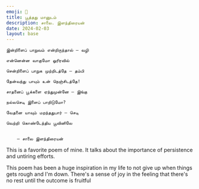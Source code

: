```yaml
---
emoji: 🌹
title: பூத்தது மானுடம்
description: சாலை. இளந்திரையன்
date: 2024-02-03
layout: base
---
```



    இன்றிளைப் பாறுவம் என்றிருந்தால் – வழி
    
    என்னென்ன வாகுமோ ஓரிரவில்
    
    சென்றிளைப் பாறுக முற்றிடத்தே – தம்பி
    
    தேன்வந்து பாயும் உன் நெஞ்சிடத்தே!
    
    சாதனைப் பூக்களை ஏந்துமுன்னே – இங்கு
    
    நல்லசெடி இளைப் பாறிடுமோ?
    
    வேதனை யாவும் மறந்ததுபார் – செடி
    
    வெற்றி கொண்டேந்திய பூவினிலே
    
    
        – சாலை இளந்திரையன்


This is a favorite poem of mine.
It talks about the importance of persistence and untiring efforts.

This poem has been a huge inspiration in my life to not give up when things gets rough and I'm down.
There's a sense of joy in the feeling that there's no rest until the outcome is fruitful